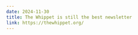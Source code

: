 ```yaml
---
date: 2024-11-30
title: The Whippet is still the best newsletter
link: https://thewhippet.org/
---
```

